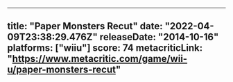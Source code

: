 
---
title: "Paper Monsters Recut"
date: "2022-04-09T23:38:29.476Z"
releaseDate: "2014-10-16"
platforms: ["wiiu"]
score: 74
metacriticLink: "https://www.metacritic.com/game/wii-u/paper-monsters-recut"
---
